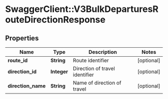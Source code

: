 # SwaggerClient::V3BulkDeparturesRouteDirectionResponse

## Properties
Name | Type | Description | Notes
------------ | ------------- | ------------- | -------------
**route_id** | **String** | Route identifier | [optional] 
**direction_id** | **Integer** | Direction of travel identifier | [optional] 
**direction_name** | **String** | Name of direction of travel | [optional] 

